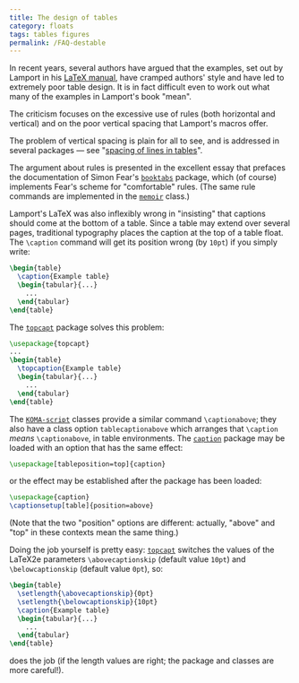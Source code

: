 ```yaml
---
title: The design of tables
category: floats
tags: tables figures
permalink: /FAQ-destable
---
```


In recent years, several authors have argued that the examples, set
out by Lamport in his [LaTeX manual](FAQ-latex-books), have cramped
authors' style and have led to extremely poor table design.  It is in
fact difficult even to work out what many of the examples in Lamport's
book "mean".

The criticism focuses on the excessive use of rules (both horizontal
and vertical) and on the poor vertical spacing that Lamport's macros
offer.

The problem of vertical spacing is plain for all to see, and is
addressed in several packages&nbsp;&mdash; see 
"[spacing of lines in tables](FAQ-struttab)".

The argument about rules is presented in the excellent essay that
prefaces the documentation of Simon Fear's [`booktabs`](https://ctan.org/pkg/booktabs) package,
which (of course) implements Fear's scheme for "comfortable" rules.
(The same rule commands are implemented in the [`memoir`](https://ctan.org/pkg/memoir) class.)

Lamport's LaTeX was also inflexibly wrong in "insisting" that
captions should come at the bottom of a table.  Since a table may
extend over several pages, traditional typography places the caption
at the top of a table float.  The `\caption` command will get its
position wrong (by `10pt`) if you simply write:
```latex
\begin{table}
  \caption{Example table}
  \begin{tabular}{...}
    ...
  \end{tabular}
\end{table}
```
The [`topcapt`](https://ctan.org/pkg/topcapt) package solves this problem:
```latex
\usepackage{topcapt}
...
\begin{table}
  \topcaption{Example table}
  \begin{tabular}{...}
    ...
  \end{tabular}
\end{table}
```
The [`KOMA-script`](https://ctan.org/pkg/KOMA-script) classes provide a similar command
`\captionabove`; they also have a class option
`tablecaptionabove` which arranges that `\caption`
_means_ `\captionabove`, in table environments.  The
[`caption`](https://ctan.org/pkg/caption) package may be loaded
with an option that has the same effect:
```latex
\usepackage[tableposition=top]{caption}
```
or the effect may be established after the package has been  loaded:
```latex
\usepackage{caption}
\captionsetup[table]{position=above}
```
(Note that the two "position" options are different: actually,
"above" and "top" in these contexts mean the same thing.)

Doing the job yourself is pretty easy: [`topcapt`](https://ctan.org/pkg/topcapt) switches the
values of the LaTeX2e parameters `\abovecaptionskip` (default
value `10pt`) and `\belowcaptionskip` (default value
`0pt`), so:
```latex
\begin{table}
  \setlength{\abovecaptionskip}{0pt}
  \setlength{\belowcaptionskip}{10pt}
  \caption{Example table}
  \begin{tabular}{...}
    ...
  \end{tabular}
\end{table}
```
does the job (if the length values are right; the package and classes
are more careful!).

